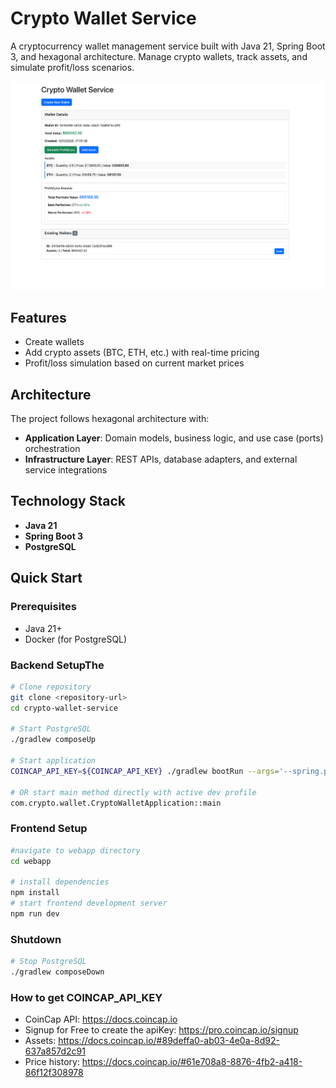 # Crypto Wallet Service

A cryptocurrency wallet management service built with Java 21, Spring Boot 3, and hexagonal architecture. 
Manage crypto wallets, track assets, and simulate profit/loss scenarios.

<img src="assets/demo.png" alt="Demo Screenshot"/>

## Features
- Create wallets 
- Add crypto assets (BTC, ETH, etc.) with real-time pricing
- Profit/loss simulation based on current market prices

## Architecture
The project follows hexagonal architecture with:
- **Application Layer**: Domain models, business logic, and use case (ports) orchestration
- **Infrastructure Layer**: REST APIs, database adapters, and external service integrations


## Technology Stack

- **Java 21**
- **Spring Boot 3**
- **PostgreSQL**

## Quick Start

### Prerequisites
- Java 21+ 
- Docker (for PostgreSQL)

### Backend SetupThe

```bash
# Clone repository
git clone <repository-url>
cd crypto-wallet-service

# Start PostgreSQL
./gradlew composeUp

# Start application 
COINCAP_API_KEY=${COINCAP_API_KEY} ./gradlew bootRun --args='--spring.profiles.active=dev'

# OR start main method directly with active dev profile
com.crypto.wallet.CryptoWalletApplication::main 
```

### Frontend Setup

```bash
#navigate to webapp directory
cd webapp

# install dependencies
npm install
# start frontend development server
npm run dev
```

### Shutdown
```bash
# Stop PostgreSQL
./gradlew composeDown
```


### How to get COINCAP_API_KEY 
- CoinCap API: https://docs.coincap.io
- Signup for Free to create the apiKey: https://pro.coincap.io/signup
- Assets: https://docs.coincap.io/#89deffa0-ab03-4e0a-8d92-637a857d2c91
- Price history: https://docs.coincap.io/#61e708a8-8876-4fb2-a418-86f12f308978
